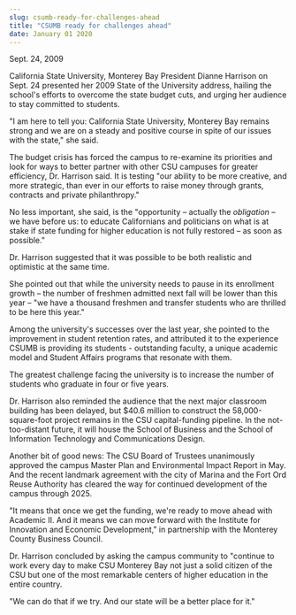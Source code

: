 ```yaml
---
slug: csumb-ready-for-challenges-ahead
title: "CSUMB ready for challenges ahead"
date: January 01 2020
---
```


 
<p>Sept. 24, 2009</p>
<p>
  California State University, Monterey Bay President Dianne Harrison on Sept.
  24 presented her 2009 State of the University address, hailing the school's
  efforts to overcome the state budget cuts, and urging her audience to stay
  committed to students.
</p>
<p>
  "I am here to tell you: California State University, Monterey Bay remains
  strong and we are on a steady and positive course in spite of our issues with
  the state," she said.
</p>
<p>
  The budget crisis has forced the campus to re-examine its priorities and look
  for ways to better partner with other CSU campuses for greater efficiency, Dr.
  Harrison said. It is testing "our ability to be more creative, and more
  strategic, than ever in our efforts to raise money through grants, contracts
  and private philanthropy."
</p>
<p>
  No less important, she said, is the "opportunity – actually the
  <em>obligation –</em> we have before us: to educate Californians and
  politicians on what is at stake if state funding for higher education is not
  fully restored – as soon as possible."
</p>
<p>
  Dr. Harrison suggested that it was possible to be both realistic and
  optimistic at the same time.
</p>
<p>
  She pointed out that while the university needs to pause in its enrollment
  growth – the number of freshmen admitted next fall will be lower than this
  year – "we have a thousand freshmen and transfer students who are thrilled to
  be here this year."
</p>
<p>
  Among the university's successes over the last year, she pointed to the
  improvement in student retention rates, and attributed it to the experience
  CSUMB is providing its students - outstanding faculty, a unique academic model
  and Student Affairs programs that resonate with them.
</p>
<p>
  The greatest challenge facing the university is to increase the number of
  students who graduate in four or five years.
</p>
<p>
  Dr. Harrison also reminded the audience that the next major classroom building
  has been delayed, but $40.6 million to construct the 58,000-square-foot
  project remains in the CSU capital-funding pipeline. In the not-too-distant
  future, it will house the School of Business and the School of Information
  Technology and Communications Design.
</p>
<p>
  Another bit of good news: The CSU Board of Trustees unanimously approved the
  campus Master Plan and Environmental Impact Report in May. And the recent
  landmark agreement with the city of Marina and the Fort Ord Reuse Authority
  has cleared the way for continued development of the campus through 2025.
</p>
<p>
  "It means that once we get the funding, we're ready to move ahead with
  Academic II. And it means we can move forward with the Institute for
  Innovation and Economic Development," in partnership with the Monterey County
  Business Council.
</p>
<p>
  Dr. Harrison concluded by asking the campus community to "continue to work
  every day to make CSU Monterey Bay not just a solid citizen of the CSU but one
  of the most remarkable centers of higher education in the entire country.
</p>
<p>"We can do that if we try. And our state will be a better place for it."</p>
<p></p>
<p></p>
<p></p>
<p></p>
<p></p>
<p></p>
<p></p>
<p></p>
<p></p>
<p></p>
 

